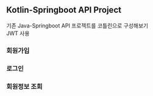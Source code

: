 ## Kotlin-Springboot API Project
기존 Java-Springboot API 프로젝트를 코틀린으로 구성해보기  
JWT 사용

### 회원가입

### 로그인

### 회원정보 조회